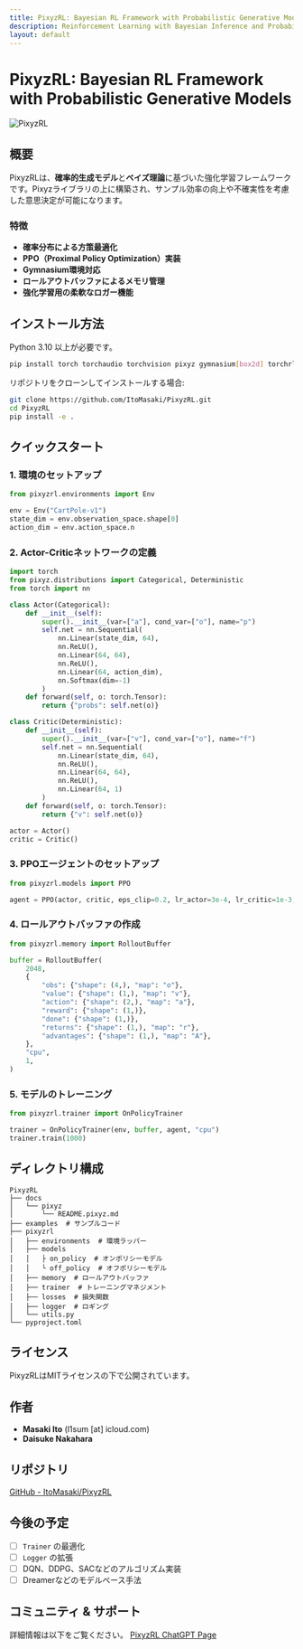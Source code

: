 ```yaml
---
title: PixyzRL: Bayesian RL Framework with Probabilistic Generative Models
description: Reinforcement Learning with Bayesian Inference and Probabilistic Generative Models
layout: default
---
```


# PixyzRL: Bayesian RL Framework with Probabilistic Generative Models

![PixyzRL](https://github.com/user-attachments/assets/577b9d4b-30d0-493d-95fc-b83a2f292c28)

## 概要
PixyzRLは、**確率的生成モデル**と**ベイズ理論**に基づいた強化学習フレームワークです。Pixyzライブラリの上に構築され、サンプル効率の向上や不確実性を考慮した意思決定が可能になります。

### 特徴
- **確率分布による方策最適化**
- **PPO（Proximal Policy Optimization）実装**
- **Gymnasium環境対応**
- **ロールアウトバッファによるメモリ管理**
- **強化学習用の柔軟なロガー機能**

## インストール方法

Python 3.10 以上が必要です。

```bash
pip install torch torchaudio torchvision pixyz gymnasium[box2d] torchrl
```

リポジトリをクローンしてインストールする場合:

```bash
git clone https://github.com/ItoMasaki/PixyzRL.git
cd PixyzRL
pip install -e .
```

## クイックスタート

### 1. 環境のセットアップ
```python
from pixyzrl.environments import Env

env = Env("CartPole-v1")
state_dim = env.observation_space.shape[0]
action_dim = env.action_space.n
```

### 2. Actor-Criticネットワークの定義
```python
import torch
from pixyz.distributions import Categorical, Deterministic
from torch import nn

class Actor(Categorical):
    def __init__(self):
        super().__init__(var=["a"], cond_var=["o"], name="p")
        self.net = nn.Sequential(
            nn.Linear(state_dim, 64),
            nn.ReLU(),
            nn.Linear(64, 64),
            nn.ReLU(),
            nn.Linear(64, action_dim),
            nn.Softmax(dim=-1)
        )
    def forward(self, o: torch.Tensor):
        return {"probs": self.net(o)}

class Critic(Deterministic):
    def __init__(self):
        super().__init__(var=["v"], cond_var=["o"], name="f")
        self.net = nn.Sequential(
            nn.Linear(state_dim, 64),
            nn.ReLU(),
            nn.Linear(64, 64),
            nn.ReLU(),
            nn.Linear(64, 1)
        )
    def forward(self, o: torch.Tensor):
        return {"v": self.net(o)}

actor = Actor()
critic = Critic()
```

### 3. PPOエージェントのセットアップ
```python
from pixyzrl.models import PPO

agent = PPO(actor, critic, eps_clip=0.2, lr_actor=3e-4, lr_critic=1e-3, device="cpu", entropy_coef=0.0, mse_coef=1.0)
```

### 4. ロールアウトバッファの作成
```python
from pixyzrl.memory import RolloutBuffer

buffer = RolloutBuffer(
    2048,
    {
        "obs": {"shape": (4,), "map": "o"},
        "value": {"shape": (1,), "map": "v"},
        "action": {"shape": (2,), "map": "a"},
        "reward": {"shape": (1,)},
        "done": {"shape": (1,)},
        "returns": {"shape": (1,), "map": "r"},
        "advantages": {"shape": (1,), "map": "A"},
    },
    "cpu",
    1,
)
```

### 5. モデルのトレーニング
```python
from pixyzrl.trainer import OnPolicyTrainer

trainer = OnPolicyTrainer(env, buffer, agent, "cpu")
trainer.train(1000)
```

## ディレクトリ構成
```
PixyzRL
├── docs
│   └── pixyz
│       └── README.pixyz.md
├── examples  # サンプルコード
├── pixyzrl
│   ├── environments  # 環境ラッパー
│   ├── models
│   │   ├ on_policy  # オンポリシーモデル
│   │   └ off_policy  # オフポリシーモデル
│   ├── memory  # ロールアウトバッファ
│   ├── trainer  # トレーニングマネジメント
│   ├── losses  # 損失関数
│   ├── logger  # ロギング
│   └── utils.py
└── pyproject.toml
```

## ライセンス
PixyzRLはMITライセンスの下で公開されています。

## 作者
- **Masaki Ito** (l1sum [at] icloud.com)
- **Daisuke Nakahara**

## リポジトリ
[GitHub - ItoMasaki/PixyzRL](https://github.com/ItoMasaki/PixyzRL)

## 今後の予定
- [ ] `Trainer` の最適化
- [ ] `Logger` の拡張
- [ ] DQN、DDPG、SACなどのアルゴリズム実装
- [ ] Dreamerなどのモデルベース手法

## コミュニティ & サポート
詳細情報は以下をご覧ください。
[PixyzRL ChatGPT Page](https://chatgpt.com/g/g-67b7c36695fc8191aca4cb7420dad17c-pixyzrl)


